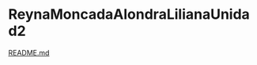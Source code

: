 # ReynaMoncadaAlondraLilianaUnidad2
[README.md](https://github.com/alondraReyna11/ReynaMoncadaAlondraLilianaUnidad2/files/11855526/README.md)
